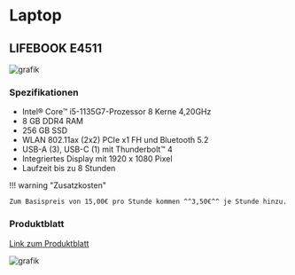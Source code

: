 # Laptop

## LIFEBOOK E4511

![grafik](https://user-images.githubusercontent.com/44226321/210721782-7bed5340-c23c-48f7-8578-e8d923066742.png)

### Spezifikationen

- Intel® Core™ i5-1135G7-Prozessor 8 Kerne 4,20GHz
- 8 GB DDR4 RAM
- 256 GB SSD
- WLAN 802.11ax (2x2) PCIe x1 FH und Bluetooth 5.2
- USB-A (3), USB-C (1) mit Thunderbolt™ 4
- Integriertes Display mit 1920 x 1080 Pixel
- Laufzeit bis zu 8 Stunden

!!! warning "Zusatzkosten"

    Zum Basispreis von 15,00€ pro Stunde kommen ^^3,50€^^ je Stunde hinzu.

### Produktblatt

[Link zum Produktblatt](https://sp.ts.fujitsu.com/dmsp/Publications/public/ds-LIFEBOOK-E4511-de.pdf)

![grafik](https://user-images.githubusercontent.com/44226321/210721805-4c7db7ba-d7eb-4273-9fb6-ba4fc2757e3a.png)


[^1]: https://sp.ts.fujitsu.com/dmsp/Publications/public/ds-LIFEBOOK-E4511-de.pdf (27.02.2023)
[^2]: https://user-images.githubusercontent.com/44226321/210721782-7bed5340-c23c-48f7-8578-e8d923066742.png (27.02.2023)
[^3]: https://user-images.githubusercontent.com/44226321/210721805-4c7db7ba-d7eb-4273-9fb6-ba4fc2757e3a.png (27.02.2023)
